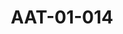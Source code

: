 ---
pid: AAT-01-014
title: AAT-01-014
language: en
collection: Abdel Rahman Ali Taha
original_label: 
rights: Fadwa Ali Taha
location_of_original: Fadwa Ali Taha
photographer_or_studio: 
scanned_from: photograph 21.5 by 16.6
_date: '1967'
location: Khartoum, Khartoum University
description: Graduation at Khartoum University including Abdel Rahman Ali Taha and
  others
additional_notes: 'From the right: Abdel Rahman Ali Taha, Nasr al Haj Ali, Ibrahim
  Ahmed, Hawa Ali present at event of the granting of honorary doctorates from University
  of Khartoum'
permission_display: 'yes'
on_server: 'no'
on_website: 'no'
permalink: "/archive/en/aat-01-014.html"
layout: photo-page
---